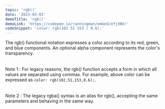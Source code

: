 ```yaml
---
topic: 'rgb()'
date: '2023-03-03'
demoTitle: 'rgb()'
demoLink: 'https://codepen.io/ranningman/embed/eYjXNXr'
codeSnippet: 'color: rgb(102 51 153 / 0.6);'
---
```


The rgb() functional notation expresses a color according to its red, green, and blue components. An optional alpha component represents the color's transparency.  
<br />  
Note 1 : For legacy reasons, the rgb() function accepts a form in which all values are separated using commas. For example, above color can be expressed as `color: rgb(102,51,153,0.6);`.  
<br />  
Note 2 : The legacy rgba() syntax is an alias for rgb(), accepting the same parameters and behaving in the same way.
